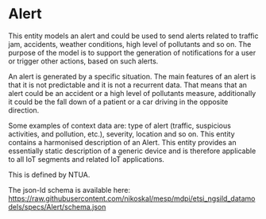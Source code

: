 # Alert
This entity models an alert and could be used to send alerts related to traffic jam, accidents, weather conditions, high level of pollutants and so on. The purpose of the model is to support the generation of notifications for a user or trigger other actions, based on such alerts.

An alert is generated by a specific situation. The main features of an alert is that it is not predictable and it is not a recurrent data. That means that an alert could be an accident or a high level of pollutants measure, additionally it could be the fall down of a patient or a car driving in the opposite direction.

Some examples of context data are: type of alert (traffic, suspicious activities, and pollution, etc.), severity, location and so on.
This entity contains a harmonised description of an Alert. This entity provides an essentially static description of a generic device and is therefore applicable to all IoT segments and related IoT applications.

This is defined by NTUA.

The json-ld schema is available here:
https://raw.githubusercontent.com/nikoskal/mesp/mdpi/etsi_ngsild_datamodels/specs/Alert/schema.json


